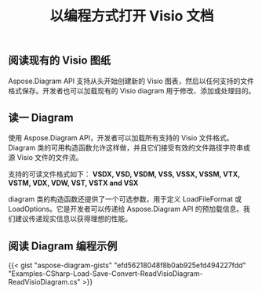 ﻿---
title: 以编程方式打开 Visio 文档
linktitle: 打开 Visio 文件
type: docs
weight: 20
url: /zh/net/open-visio-document/
description: 本页介绍如何使用 Aspose.Diagram 库从头开始打开 Visio 文档。
---
## **阅读现有的 Visio 图纸**
Aspose.Diagram API 支持从头开始创建新的 Visio 图表，然后以任何支持的文件格式保存。开发者也可以加载现有的 Visio diagram 用于修改、添加或处理目的。
## **读一 Diagram**
使用 Aspose.Diagram API，开发者可以加载所有支持的 Visio 文件格式。 Diagram 类的可用构造函数允许这样做，并且它们接受有效的文件路径字符串或源 Visio 文件的文件流。

支持的可读文件格式如下：
**VSDX, VSD, VSDM, VSS, VSSX, VSSM, VTX, VSTM, VDX, VDW, VST, VSTX and VSX**

diagram 类的构造函数还提供了一个可选参数，用于定义 LoadFileFormat 或 LoadOptions。它是开发者可以传递给 Aspose.Diagram API 的预加载信息。我们建议传递现实信息以获得理想的性能。
## **阅读 Diagram 编程示例**
{{< gist "aspose-diagram-gists" "efd56218048f8b0ab925efd494227fdd" "Examples-CSharp-Load-Save-Convert-ReadVisioDiagram-ReadVisioDiagram.cs" >}}
